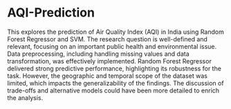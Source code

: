 # AQI-Prediction
This explores the prediction of Air Quality Index (AQI) in India using Random Forest Regressor and SVM. The research question is well-defined and relevant, focusing on an important public health and environmental issue. Data preprocessing, including handling missing values and data transformation, was effectively implemented. Random Forest Regressor delivered strong predictive performance, highlighting its robustness for the task. However, the geographic and temporal scope of the dataset was limited, which impacts the generalizability of the findings. The discussion of trade-offs and alternative models could have been more detailed to enrich the analysis.
